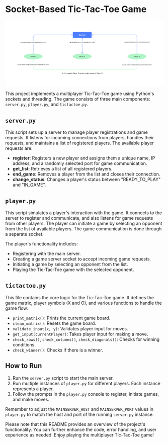 # Socket-Based Tic-Tac-Toe Game

![Tic-Tac-Toe](./image.jpg)

This project implements a multiplayer Tic-Tac-Toe game using Python's sockets and threading. The game consists of three main components: `server.py`, `player.py`, and `tictactoe.py`.

## `server.py`

This script sets up a server to manage player registrations and game requests. It listens for incoming connections from players, handles their requests, and maintains a list of registered players. The available player requests are:

- **register**: Registers a new player and assigns them a unique name, IP address, and a randomly selected port for game communication.
- **get_list**: Retrieves a list of all registered players.
- **end_game**: Removes a player from the list and closes their connection.
- **change_status**: Changes a player's status between "READY_TO_PLAY" and "IN_GAME".

## `player.py`

This script simulates a player's interaction with the game. It connects to the server to register and communicate, and also listens for game requests from other players. The player can initiate a game by selecting an opponent from the list of available players. The game communication is done through a separate socket.

The player's functionality includes:

- Registering with the main server.
- Creating a game server socket to accept incoming game requests.
- Initiating a game by selecting an opponent from the list.
- Playing the Tic-Tac-Toe game with the selected opponent.

## `tictactoe.py`

This file contains the core logic for the Tic-Tac-Toe game. It defines the game matrix, player symbols (X and O), and various functions to handle the game flow:

- `print_matrix()`: Prints the current game board.
- `clean_matrix()`: Resets the game board.
- `validate_input(x, y)`: Validates player input for moves.
- `get_input(currentPlayer)`: Takes player input for making a move.
- `check_rows()`, `check_columns()`, `check_diagonals()`: Checks for winning conditions.
- `check_winner()`: Checks if there is a winner.

## How to Run

1. Run the `server.py` script to start the main server.
2. Run multiple instances of `player.py` for different players. Each instance represents a player.
3. Follow the prompts in the `player.py` console to register, initiate games, and make moves.

Remember to adjust the `MAINSERVER_HOST` and `MAINSERVER_PORT` values in `player.py` to match the host and port of the running `server.py` instance.

Please note that this README provides an overview of the project's functionality. You can further enhance the code, error handling, and user experience as needed. Enjoy playing the multiplayer Tic-Tac-Toe game!
